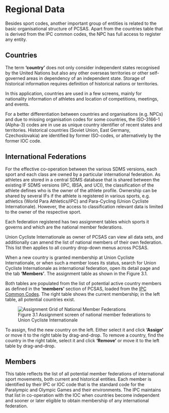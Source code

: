 # Regional Data

Besides sport codes, another important group of entities is related to the basic organisational 
structure of PCSAS. Apart from the countries table that is derived from the IPC common codes, 
the NPC has full access to register any entity.

## Countries 

The term **‘country’** does not only consider independent states recognised by the United 
Nations but also any other overseas territories or other self-governed areas in dependency of 
an independent state. Storage of historical information requires definition of historical 
nations or territories.

In this application, countries are used in a few screens, mainly for nationality information of 
athletes and location of competitions, meetings, and events.

For a better differentiation between countries and organisations (e.g. NPCs) and due to 
missing organisation codes for some countries, the ISO-3166-1 (Alpha-3) codes are in use as 
unique country identifier of recent states and territories. Historical countries (Soviet Union, 
East Germany, Czechoslovakia) are identified by former ISO-codes, or alternatively by the 
former IOC code.

## International Federations

For the effective co-operation between the various SDMS versions, each sport and each class 
are owned by a particular international federation. As athletes are stored in a central SDMS 
database that is shared between the existing IF SDMS versions (IPC, IBSA, and UCI), 
the classification of the athlete defines who is the owner of the athlete profile. 
Ownership can be shared by several IFs if the athlete is registered in various sports, e.g. 
athletics (World Para Athletics/IPC) and Para-Cycling (Union Cycliste Internationale). 
However, the access to classification relevant data is limited to the owner of the respective sport.

Each federation registered has two assignment tables which sports it governs and which are 
the national member federations.

Union Cycliste Internationale as owner of PCSAS can view all data sets, and additionally can amend the 
list of national members of their own federation. This list then applies to all country drop-down
menus across PCSAS.

When a new country is granted membership at Union Cycliste Internationale, or when such a member 
loses its status, search for Union Cycliste Internationale as international federation, open its 
detail page and the tab **‘Members’**. The assignment table as shown in the Figure 3.1.

Both tables are populated from the list of potential active country members as defined in the 
**‘members’** section of PCSAS, loaded from the [IPC Common Codes](https://db.ipc-services.org/centre/common-codes/index). 
The right table shows the current membership; in the left table, all potential countries exist.

<figure>
  <img src="_img/figures/3.1-assignment-grid-federation.png" alt="Assignment Grid of National Member Federations" class="screenshot">
  <figcaption>Figure 3.1 Assignment screen of national member federations to Union Cycliste Internationale</figcaption>
</figure>

To assign, find the new country on the left. Either select it and click **‘Assign’** or move it to the 
right table by drag-and-drop. To remove a country, find the country in the right table, select it 
and click **‘Remove’** or move it to the left table by drag-and-drop.

## Members

This table reflects the list of all potential member federations of international sport movements, 
both current and historical entities. Each member is identified by their IPC or IOC code that is 
the standard code for the Paralympic and Olympic Games and their environments. The IPC maintains 
that list in co-operation with the IOC when countries become independent and sooner or later 
eligible to obtain membership of any international federation.